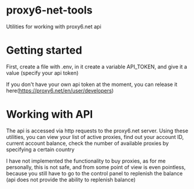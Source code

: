 # proxy6-net-tools

Utilities for working with proxy6.net api

# Getting started
First, create a file with .env, in it create a variable API_TOKEN, and give it a value (specify your api token)

If you don't have your own api token at the moment, you can release it here(https://proxy6.net/en/user/developers)

# Working with API
The api is accessed via http requests to the proxy6.net server. Using these utilities, you can view your list of active proxies, find out your account ID, current account balance, check the number of available proxies by specifying a certain country

I have not implemented the functionality to buy proxies, as for me personally, this is not safe, and from some point of view is even pointless, because you still have to go to the control panel to replenish the balance (api does not provide the ability to replenish balance)
